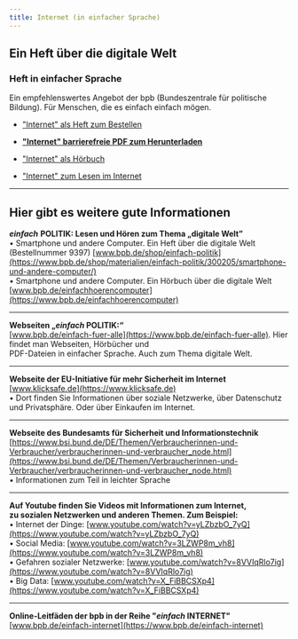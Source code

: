 ```yaml
---
title: Internet (in einfacher Sprache)
---
```


## Ein Heft über die digitale Welt

### Heft in einfacher Sprache

Ein empfehlenswertes Angebot der bpb (Bundeszentrale für politische Bildung). Für Menschen, die es einfach einfach mögen.  

- ["Internet" als Heft zum Bestellen](https://www.bpb.de/shop/materialien/einfach-politik/301611/internet/)  

- [**"Internet" barrierefreie PDF zum Herunterladen**](https://www.bpb.de/system/files/dokument_pdf/5850_einfach_politik_digitale_Welt_barrierefrei.pdf?download=1)  

- ["Internet" als Hörbuch](https://www.bpb.de/mediathek/podcasts/einfach-politik-hoerbuecher/302697/digitale-welt-internet/)  

- ["Internet" zum Lesen im Internet](https://www.bpb.de/themen/politisches-system/politik-einfach-fuer-alle/301221/internet/)  

---

## Hier gibt es weitere gute Informationen

_**einfach**_ **POLITIK: Lesen und Hören zum Thema „digitale Welt”**  
• Smartphone und andere Computer. Ein Heft über die digitale Welt  
(Bestellnummer 9397) [www.bpb.de/shop/einfach-politik](https://www.bpb.de/shop/materialien/einfach-politik/300205/smartphone-und-andere-computer/)  
• Smartphone und andere Computer. Ein Hörbuch über die digitale Welt  
[www.bpb.de/einfachhoerencomputer](https://www.bpb.de/einfachhoerencomputer)  

---

**Webseiten „_einfach_ POLITIK:“**  
[www.bpb.de/einfach-fuer-alle](https://www.bpb.de/einfach-fuer-alle). Hier findet man Webseiten, Hörbücher und  
PDF-Dateien in einfacher Sprache. Auch zum Thema digitale Welt.  

---

**Webseite der EU-Initiative für mehr Sicherheit im Internet**  
[www.klicksafe.de](https://www.klicksafe.de)  
• Dort finden Sie Informationen über soziale Netzwerke,
über Datenschutz und Privatsphäre. Oder über Einkaufen im Internet.  

---

**Webseite des Bundesamts für Sicherheit und Informationstechnik**
[https://www.bsi.bund.de/DE/Themen/Verbraucherinnen-und-Verbraucher/verbraucherinnen-und-verbraucher_node.html](https://www.bsi.bund.de/DE/Themen/Verbraucherinnen-und-Verbraucher/verbraucherinnen-und-verbraucher_node.html)  
• Informationen zum Teil in leichter Sprache  

---

**Auf Youtube finden Sie Videos mit Informationen zum Internet,**  
**zu sozialen Netzwerken und anderen Themen. Zum Beispiel:**  
• Internet der Dinge: [www.youtube.com/watch?v=yLZbzbO_7yQ](https://www.youtube.com/watch?v=yLZbzbO_7yQ)  
• Social Media: [www.youtube.com/watch?v=3LZWP8m_vh8](https://www.youtube.com/watch?v=3LZWP8m_vh8)  
• Gefahren sozialer Netzwerke: [www.youtube.com/watch?v=8VVIqRlo7ig](https://www.youtube.com/watch?v=8VVIqRlo7ig)  
• Big Data: [www.youtube.com/watch?v=X_FiBBCSXp4](https://www.youtube.com/watch?v=X_FiBBCSXp4)  

---

**Online-Leitfäden der bpb in der Reihe "_einfach_ INTERNET"**  
[www.bpb.de/einfach-internet](https://www.bpb.de/einfach-internet)  
